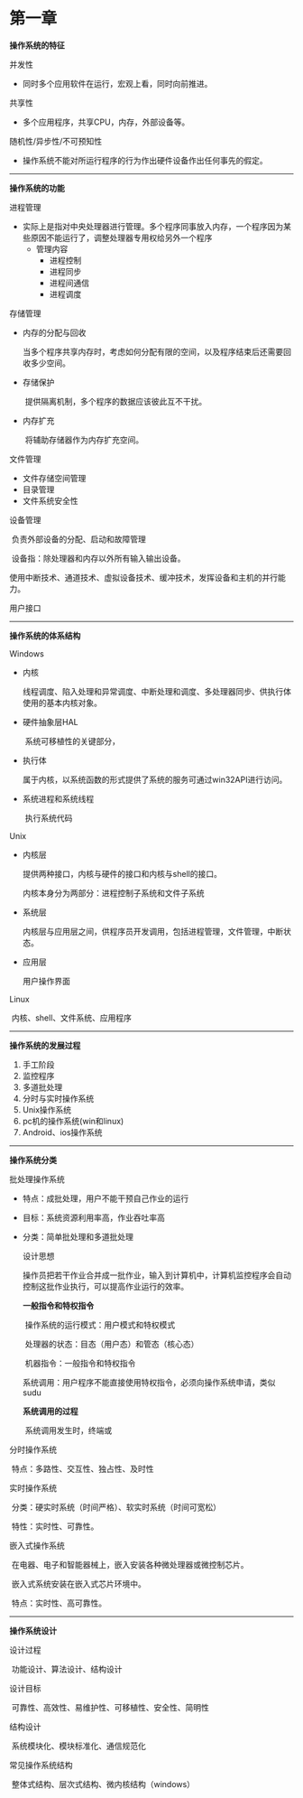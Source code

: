 # 第一章



<b>操作系统的特征</b>

并发性

- 同时多个应用软件在运行，宏观上看，同时向前推进。

共享性

- 多个应用程序，共享CPU，内存，外部设备等。

随机性/异步性/不可预知性

- 操作系统不能对所运行程序的行为作出硬件设备作出任何事先的假定。

------

<b>操作系统的功能</b>

进程管理

- 实际上是指对中央处理器进行管理。多个程序同事放入内存，一个程序因为某些原因不能运行了，调整处理器专用权给另外一个程序
  - 管理内容
    - 进程控制
    - 进程同步
    - 进程间通信
    - 进程调度

存储管理

- 内存的分配与回收

  ​	当多个程序共享内存时，考虑如何分配有限的空间，以及程序结束后还需要回收多少空间。

- 存储保护

  ​	提供隔离机制，多个程序的数据应该彼此互不干扰。

- 内存扩充

  ​	将辅助存储器作为内存扩充空间。

文件管理

- 文件存储空间管理
- 目录管理
- 文件系统安全性

设备管理

​		负责外部设备的分配、启动和故障管理

​		设备指：除处理器和内存以外所有输入输出设备。

​		使用中断技术、通道技术、虚拟设备技术、缓冲技术，发挥设备和主机的并行能力。

用户接口

------

<b>操作系统的体系结构</b>

Windows

- 内核

  ​	线程调度、陷入处理和异常调度、中断处理和调度、多处理器同步、供执行体使用的基本内核对象。

- 硬件抽象层HAL

  ​	系统可移植性的关键部分，

- 执行体

  ​	属于内核，以系统函数的形式提供了系统的服务可通过win32API进行访问。

- 系统进程和系统线程

  ​	执行系统代码

Unix

- 内核层

  提供两种接口，内核与硬件的接口和内核与shell的接口。

  内核本身分为两部分：进程控制子系统和文件子系统

- 系统层

  内核层与应用层之间，供程序员开发调用，包括进程管理，文件管理，中断状态。

- 应用层

  用户操作界面

Linux

​	内核、shell、文件系统、应用程序

-----

**操作系统的发展过程**

1. 手工阶段
2. 监控程序
3. 多道批处理
4. 分时与实时操作系统
5. Unix操作系统
6. pc机的操作系统(win和linux)
7. Android、ios操作系统

-----

**操作系统分类**

批处理操作系统

- 特点：成批处理，用户不能干预自己作业的运行

- 目标：系统资源利用率高，作业吞吐率高

- 分类：简单批处理和多道批处理

  设计思想

  操作员把若干作业合并成一批作业，输入到计算机中，计算机监控程序会自动控制这批作业执行，可以提高作业运行的效率。

  **一般指令和特权指令**

  ​	操作系统的运行模式：用户模式和特权模式

  ​	处理器的状态：目态（用户态）和管态（核心态）

  ​	机器指令：一般指令和特权指令

  ​	系统调用：用户程序不能直接使用特权指令，必须向操作系统申请，类似sudu

  **系统调用的过程**

  ​	系统调用发生时，终端或

分时操作系统

​	特点：多路性、交互性、独占性、及时性

实时操作系统

​	分类：硬实时系统（时间严格）、软实时系统（时间可宽松）

​	特性：实时性、可靠性。

嵌入式操作系统

​	在电器、电子和智能器械上，嵌入安装各种微处理器或微控制芯片。

​	嵌入式系统安装在嵌入式芯片环境中。

​	特点：实时性、高可靠性。

-----

**操作系统设计**

设计过程

​	功能设计、算法设计、结构设计

设计目标

​	可靠性、高效性、易维护性、可移植性、安全性、简明性

结构设计

​	系统模块化、模块标准化、通信规范化

常见操作系统结构

​	整体式结构、层次式结构、微内核结构（windows）